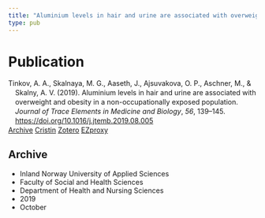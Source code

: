 ```yaml
---
title: "Aluminium levels in hair and urine are associated with overweight and obesity in a non-occupationally exposed population"
type: pub
---
```

<h1>Publication</h1>
<article id="csl-bib-container-KDY8VBIQ" class="csl-bib-container">
  <div class="csl-bib-body" style="line-height: 1.35; padding-left: 1em; text-indent:-1em;">
  <div class="csl-entry">Tinkov, A. A., Skalnaya, M. G., Aaseth, J., Ajsuvakova, O. P., Aschner, M., &amp; Skalny, A. V. (2019). Aluminium levels in hair and urine are associated with overweight and obesity in a non-occupationally exposed population. <i>Journal of Trace Elements in Medicine and Biology</i>, <i>56</i>, 139&#x2013;145. <a href="https://doi.org/10.1016/j.jtemb.2019.08.005">https://doi.org/10.1016/j.jtemb.2019.08.005</a></div>
</div>
  <div class="csl-bib-buttons">
    <a href="#taxonomy-article-KDY8VBIQ" class="csl-bib-button">Archive</a>
    <a href="https://app.cristin.no/results/show.jsf?id=1738533" alt="Cristin URL" class="csl-bib-button">Cristin</a>
    <a href="http://zotero.org/groups/5022929/items/KDY8VBIQ" alt="Zotero URL" class="csl-bib-button">Zotero</a>
    <a href="http://ezproxy.inn.no/login?url=https://doi.org/10.1016/j.jtemb.2019.08.005" class="csl-bib-button">EZproxy</a>
  </div>
  <div id="csl-bib-meta-container-KDY8VBIQ"></div>
</article>
<div id="csl-bib-meta-KDY8VBIQ" class="csl-bib-meta">
  <article id="taxonomy-article-KDY8VBIQ" class="taxonomy-article">
    <h1>Archive</h1>
    <ul>
      <li>Inland Norway University of Applied Sciences</li>
      <li>Faculty of Social and Health Sciences</li>
      <li>Department of Health and Nursing Sciences</li>
      <li>2019</li>
      <li>October</li>
    </ul>
  </article>
</div>
